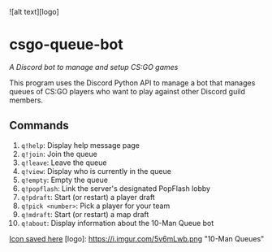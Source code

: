 ![alt text][logo]

# csgo-queue-bot
*A Discord bot to manage and setup CS:GO games*

This program uses the Discord Python API to manage a bot that manages queues of CS:GO players who want to play against other Discord guild members.

## Commands

1.  `q!help`:             Display help message page
2.  `q!join`:             Join the queue
3.  `q!leave`:            Leave the queue
4.  `q!view`:             Display who is currently in the queue
5.  `q!empty`:            Empty the queue
6.  `q!popflash`:         Link the server's designated PopFlash lobby
7.  `q!pdraft`:           Start (or restart) a player draft
8.  `q!pick <number>`:    Pick a player for your team
9.  `q!mdraft`:           Start (or restart) a map draft
10. `q!about`:            Display information about the 10-Man Queue bot

[Icon saved here](https://i.imgur.com/5v6mLwb.png)
[logo]: https://i.imgur.com/5v6mLwb.png "10-Man Queues"
